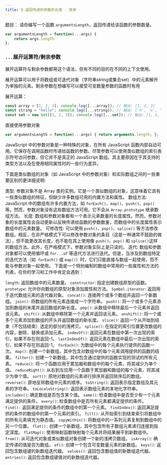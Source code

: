 ```yaml
---
title: 9.返回传递的参数的长度 - 简单
---
```

题目：
请你编写一个函数 `argumentsLength`，返回传递给该函数的参数数量。

```js
var argumentsLength = function(...args) {
    return args.length
};
```

### `...`展开运算符/剩余参数
展开运算符与剩余参数都用这个语法，但有不同的目的在不同的上下文使用。

展开运算可以用于将数组或可迭代对象（字符串string或集合set）中的元素解开为单独的元素。剩余参数在想编写可以接受可变数量参数的函数时有用

展开运算：
```js
const array = [1, 2, 3]; console.log([...array]); // 输出: [1, 2, 3] 
const string = "hello"; console.log([...string]); // 输出: ['h', 'e', 'l', 'l', 'o']
const set = new Set([1, 2, 3]); console.log([...set]); // 输出: [1, 2, 3] 
```

直接使用参数对象
```js
var argumentsLength = function(...args) { return arguments.length; };
```

JavaScript 中的参数对象是一种特殊的对象，在所有 JavaScript 函数内部自动可用。它保存在调用函数时传递给函数的参数。尽管参数可以使用类似数组的索引表示符号访问参数，但它并不是真正的 JavaScript 数组。其主要原因在于其支持的类型方法以及在使用相同属性时的一些行为差异。

下面是类似数组的对象（如 JavaScript 中的参数对象）和实际数组之间的一些重要区别的更详细说明:

类型: 参数对象不是 Array 类的实例。它是一个类似数组的对象，这意味着它具有一些类似数组的特征，但缺少许多数组可用的内置方法和属性。
数组方法: JavaScript 中的数组有许多内置方法，如 `forEach()`、`map()`、`push()`、`pop()`等。然而，参数对象没有这些数组方法可用。它不会从 `Array.prototype` 继承数组方法。
长度: 数组和参数对象都有一个表示元素数量的长度属性。然而，参数对象的长度属性会自动更新以反映传递给函数的参数数量，而数组中的长度属性表示数组中的元素数量。
可修改性: 可以使用 `push()`、`pop()`、`splice()` 等方法修改数组。相反，在非严格模式下可以修改参数对象的条目（这是一种通常不鼓励的做法），但不能更改其长度，也不能在其上使用像 `push()`、`pop()` 和 `splice()`这样的数组方法。此外，在严格模式下，参数对象实际上是只读的。
迭代: 数组和参数对象都可以使用循环或 `for...of` 等迭代方法进行迭代。但是，当涉及到数组特定的迭代方法（如` forEach()` 或 `map()`）时，它们只能直接与数组一起使用，而不能与参数对象一起使用。
下面是一个特别编制的数组中常用的一些属性和方法的列表，在你的学习和工作中肯定会遇到：

`length`: 返回数组中的元素数量。
`constructor`: 指定创建数组原型的函数。
`prototype`: 允许你向数组的原型对象添加属性和方法。
`Symbol.iterator`: 返回用于迭代数组元素的迭代器对象。
`concat()`: 连接两个或多个数组并返回一个新数组。
`join()`: 将数组的所有元素连接成一个字符串。
`push()`: 将一个或多个元素添加到数组的末尾并返回数组的新长度。
`pop()`: 从数组中移除最后一个元素并返回该元素。
`shift()`: 从数组中移除第一个元素并返回该元素。
`unshift()`: 将一个或多个元素添加到数组的开头并返回数组的新长度。
`slice()`: 返回一个从开始到结束（不包括结束）选定的部分的浅拷贝。
`splice()`: 在指定的索引位置更改数组的内容，删除、替换或添加元素。
`indexOf()`: 返回元素在数组中第一次出现的索引，如果不存在则返回-1。
`lastIndexOf()`: 返回元素在数组中最后一次出现的索引，如果不存在则返回-1。
`forEach()`: 为数组中的每个元素执行提供的函数一次。
`map()`: 创建一个新数组，其中包含对数组中的每个元素调用提供的函数的结果。
`filter()`: 创建一个新数组，其中包含通过提供的函数实现的测试的所有元素。
`reduce()`: 将一个函数应用于累加器和数组中的每个元素，将其减少为单个值。
`reduceRight()`: 从右到左应用一个函数于累加器和数组的每个元素，将其减少为单个值。
`sort()`: 原地对数组的元素进行排序并返回排序后的数组。
`reverse()`: 原地反转数组中元素的顺序。
`toString()`: 返回表示指定数组及其元素的字符串。
`toLocaleString()`: 返回表示数组元素的本地化字符串。
`includes()`: 确定数组是否包含某个值。
`some()`: 检查数组中是否至少有一个元素满足提供的条件。
`every()`: 检查数组中是否所有元素都满足提供的条件。
`find():` 返回满足提供的条件的数组中的第一个元素。
`findIndex()`: 返回满足提供的条件的数组中的第一个元素的索引。
`fill()`: 从开始索引到结束索引将数组中的所有元素填充为静态值。
`copyWithin()`: 将数组中的一系列元素复制到数组中的另一个位置。
`flat():` 创建一个新数组，其中包含所有子数组元素递归连接到指定深度。
`flatMap()`: 使用映射函数映射每个元素并将结果展平到新数组中。
`from()`: 从可迭代对象或类似数组对象创建一个新的浅拷贝数组。
`isArray()`: 确定传递的值是否为数组。
`of()`: 创建一个包含可变数量元素的新数组。
`keys()`: 返回包含数组键的新数组迭代器。
`values()`: 返回包含数组值的新数组迭代器。
`entries()`: 返回包含数组键值对的新数组迭代器。

